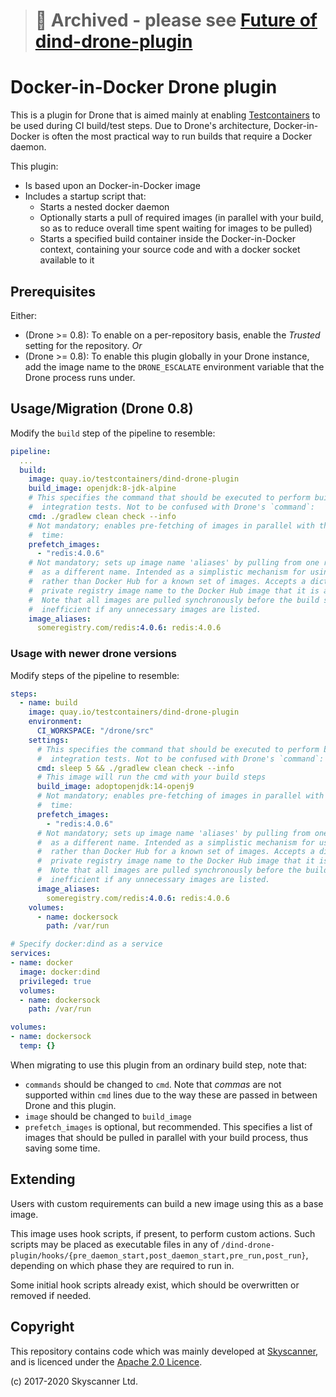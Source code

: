 > # 🚨 Archived - please see [Future of dind-drone-plugin](https://github.com/testcontainers/dind-drone-plugin/issues/32)

# Docker-in-Docker Drone plugin

This is a plugin for Drone that is aimed mainly at enabling [Testcontainers](https://www.testcontainers.org) to be used during CI build/test steps. 
Due to Drone's architecture, Docker-in-Docker is often the most practical way to run builds that require a Docker daemon.

This plugin:

* Is based upon an Docker-in-Docker image
* Includes a startup script that:
	* Starts a nested docker daemon
	* Optionally starts a pull of required images (in parallel with your build, so as to reduce overall time spent waiting for images to be pulled)
	* Starts a specified build container inside the Docker-in-Docker context, containing your source code and with a docker socket available to it

## Prerequisites

Either:

* (Drone >= 0.8): To enable on a per-repository basis, enable the *Trusted* setting for the repository. *Or*
* (Drone >= 0.8): To enable this plugin globally in your Drone instance, add the image name to the `DRONE_ESCALATE` environment variable that the Drone process runs under.

## Usage/Migration (Drone 0.8)

Modify the `build` step of the pipeline to resemble:

```yaml
pipeline:
  ...
  build:
    image: quay.io/testcontainers/dind-drone-plugin
    build_image: openjdk:8-jdk-alpine
    # This specifies the command that should be executed to perform build, test and 
    #  integration tests. Not to be confused with Drone's `command`:
    cmd: ./gradlew clean check --info
    # Not mandatory; enables pre-fetching of images in parallel with the build, so may save 
    #  time:
    prefetch_images:
      - "redis:4.0.6"
    # Not mandatory; sets up image name 'aliases' by pulling from one registry and tagging
    #  as a different name. Intended as a simplistic mechanism for using a private registry 
    #  rather than Docker Hub for a known set of images. Accepts a dictionary of
    #  private registry image name to the Docker Hub image that it is a substitute for.
    #  Note that all images are pulled synchronously before the build starts, so this is
    #  inefficient if any unnecessary images are listed.
    image_aliases:
      someregistry.com/redis:4.0.6: redis:4.0.6
```

### Usage with newer drone versions

Modify steps of the pipeline to resemble:

```yaml
steps:
  - name: build
    image: quay.io/testcontainers/dind-drone-plugin
    environment:
      CI_WORKSPACE: "/drone/src"
    settings:
      # This specifies the command that should be executed to perform build, test and
      #  integration tests. Not to be confused with Drone's `command`:
      cmd: sleep 5 && ./gradlew clean check --info
      # This image will run the cmd with your build steps
      build_image: adoptopenjdk:14-openj9
      # Not mandatory; enables pre-fetching of images in parallel with the build, so may save 
      #  time:
      prefetch_images:
        - "redis:4.0.6"
      # Not mandatory; sets up image name 'aliases' by pulling from one registry and tagging
      #  as a different name. Intended as a simplistic mechanism for using a private registry 
      #  rather than Docker Hub for a known set of images. Accepts a dictionary of
      #  private registry image name to the Docker Hub image that it is a substitute for.
      #  Note that all images are pulled synchronously before the build starts, so this is
      #  inefficient if any unnecessary images are listed.
      image_aliases:
        someregistry.com/redis:4.0.6: redis:4.0.6
    volumes:
      - name: dockersock
        path: /var/run

# Specify docker:dind as a service
services:
- name: docker
  image: docker:dind
  privileged: true
  volumes:
  - name: dockersock
    path: /var/run

volumes:
- name: dockersock
  temp: {}
```

When migrating to use this plugin from an ordinary build step, note that:

* `commands` should be changed to `cmd`. Note that _commas_ are not supported within `cmd` lines due to the way these are passed in between Drone and this plugin.
* `image` should be changed to `build_image`
* `prefetch_images` is optional, but recommended. This specifies a list of images that should be pulled in parallel with your build process, thus saving some time.

## Extending

Users with custom requirements can build a new image using this as a base image.

This image uses hook scripts, if present, to perform custom actions. Such scripts may be placed as executable files in any of `/dind-drone-plugin/hooks/{pre_daemon_start,post_daemon_start,pre_run,post_run}`, depending on which phase they are required to run in.

Some initial hook scripts already exist, which should be overwritten or removed if needed.

## Copyright

This repository contains code which was mainly developed at [Skyscanner](https://www.skyscanner.net/jobs/), and is licenced under the [Apache 2.0 Licence](LICENSE).

(c) 2017-2020 Skyscanner Ltd.
